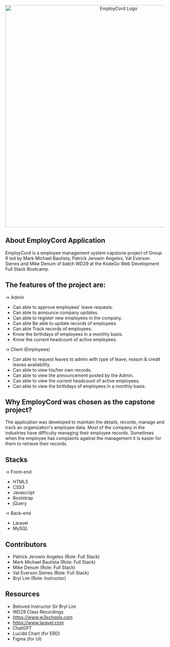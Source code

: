 <p align="center"><a href="https://employcord.kodego.online" target="_blank"><img src="https://i.ibb.co/RDTD95Z/logo.png" width="700" alt="EmployCord Logo"></a></p>

<p align="center">

</p>

## About EmployCord Application

EmployCord is a employee management system capstone project of Group 9 led by Mark Michael Bautista, Patrick Jerowin Angeles, Val Everson Sienes and Mike Denum of batch WD29 at the KodeGo Web Development Full Stack Bootcamp.

## The features of the project are:

-> Admin
- Can able to approve employees' leave requests. 
- Can able to announce company updates.
- Can able to register new employees in the company.
- Can able Be able to update records of employees.
- Can able Track records of employees. 
- Know the birthdays of employees in a monthly basis.
- Know the current headcount of active employees.

-> Client (Employees)
- Can able to request leaves to admin with type of leave, reason & credit leaves availability.
- Can able to view his/her own records.
- Can able to view the announcement posted by the Admin.
- Can able to view the current headcount of active employees.
- Can able to view the birthdays of employees in a monthly basis.

## Why EmployCord was chosen as the capstone project?

The application was developed to maintain the details, records, manage and track an organization's employee data. Most of the company in the industries have difficulty managing their employee records. Sometimes when the employee has complaints against the management it is easier for them to retrieve their records.

## Stacks

-> Front-end
- HTML5
- CSS3
- Javascript
- Bootstrap
- jQuery

-> Back-end
- Laravel
- MySQL

## Contributors
- Patrick Jerowin Angeles (Role: Full Stack)
- Mark Michael Bautista (Role: Full Stack)
- Mike Denum (Role: Full Stack)
- Val Everson Sienes (Role: Full Stack)
- Bryl Lim (Role: Instructor)

## Resources
- Beloved Instructor Sir Bryl Lim
- WD29 Class Recordings
- https://www.w3schools.com
- https://www.laravel.com
- ChatGPT
- Lucidd Chart (for ERD)
- Figma (for UI)

